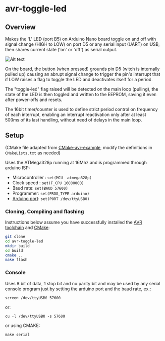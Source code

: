 avr-toggle-led
=================

## Overview

Makes the 'L' LED (port B5) on Arduino Nano board toggle on and off with signal change (HIGH to LOW) on port D5 or any serial input (UART) on USB, then shares current state ('on' or 'off') as serial output.

![Alt text](https://media.giphy.com/media/agZbFIbxs24hRY06JE/giphy-downsized-large.gif)

On the board, the button (when pressed) grounds pin D5 (witch is internally pulled up) causing an abrupt signal change to trigger the pin's interrupt that if LOW raises a flag to toggle the LED and deactivates itself for a period.

The "toggle-led" flag raised will be detected on the main loop (pulling), the  state of the LED is then toggled and written to the EEPROM, saving it even after power-offs and resets.

The 16bit timer/counter is used to define strict period control on frequency of each interrupt, enabling an interrupt reactivation only after at least 500ms of its last handling, without need of delays in the main loop.

## Setup

(CMake file adapted from [CMake-avr-example](https://github.com/patrick--/CMake-avr-example.git), modify the definitions in `CMakeLists.txt` as needed)

Uses the ATMega328p running at 16Mhz and is programmed through arduino ISP:

* Microcontroller : `set(MCU  atmega328p)`
* Clock speed : `set(F_CPU 16000000)`
* Baud rate: `set(BAUD 57600)`
* Programmer: `set(PROG_TYPE arduino)`
* [Arduino port](https://www.mathworks.com/help/supportpkg/arduinoio/ug/find-arduino-port-on-windows-mac-and-linux.html): `set(PORT /dev/ttyUSB0)`

### Cloning, Compiling and flashing

Instructions below assume you have successfully installed the [AVR toolchain](https://www.nongnu.org/avr-libc/user-manual/overview.html) and [CMake](http://www.cmake.org/):

```sh
git clone 
cd avr-toggle-led
mkdir build
cd build
cmake ..
make flash
```

### Console

Uses 8 bit of data, 1 stop bit and no parity bit and may be used by any serial console program just by setting the arduino port and the baud rate, ex.:

```shell
screen /dev/ttyUSB0 57600
```

or:

```shell
cu -l /dev/ttyUSB0 -s 57600
```

or using CMAKE:

```shell
make serial
```
